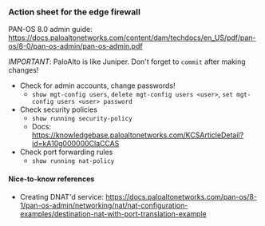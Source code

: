 ### Action sheet for the edge firewall
PAN-OS 8.0 admin guide: https://docs.paloaltonetworks.com/content/dam/techdocs/en_US/pdf/pan-os/8-0/pan-os-admin/pan-os-admin.pdf

*IMPORTANT*: PaloAlto is like Juniper. Don't forget to `commit` after making changes!

* Check for admin accounts, change passwords!
    * `show mgt-config users`, `delete mgt-config users <user>`, `set mgt-config users <user> password`
* Check security policies
    * `show running security-policy`
    * Docs: https://knowledgebase.paloaltonetworks.com/KCSArticleDetail?id=kA10g000000ClaCCAS
* Check port forwarding rules
    * `show running nat-policy`

#### Nice-to-know references

* Creating DNAT'd service: https://docs.paloaltonetworks.com/pan-os/8-1/pan-os-admin/networking/nat/nat-configuration-examples/destination-nat-with-port-translation-example
